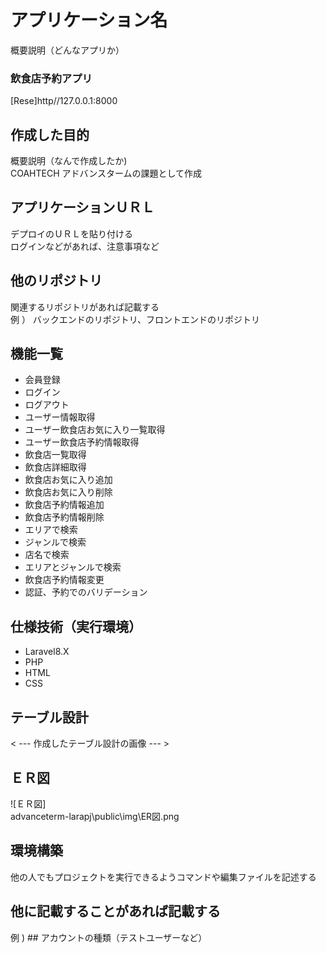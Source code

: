 # アプリケーション名  
概要説明（どんなアプリか）  
### 飲食店予約アプリ
[Rese]http//127.0.0.1:8000
  

## 作成した目的  
概要説明（なんで作成したか)  
COAHTECH アドバンスタームの課題として作成  
  

## アプリケーションＵＲＬ  
デプロイのＵＲＬを貼り付ける  
ログインなどがあれば、注意事項など  
  

## 他のリポジトリ  
関連するリポジトリがあれば記載する  
例 ） バックエンドのリポジトリ、フロントエンドのリポジトリ  
  
## 機能一覧  
  
- 会員登録  
- ログイン
- ログアウト    
- ユーザー情報取得  
- ユーザー飲食店お気に入り一覧取得  
- ユーザー飲食店予約情報取得  
- 飲食店一覧取得  
- 飲食店詳細取得  
- 飲食店お気に入り追加  
- 飲食店お気に入り削除  
- 飲食店予約情報追加  
- 飲食店予約情報削除  
- エリアで検索  
- ジャンルで検索  
- 店名で検索  
- エリアとジャンルで検索  
- 飲食店予約情報変更  
- 認証、予約でのバリデーション  
  
  
## 仕様技術（実行環境）  
- Laravel8.X  
- PHP  
- HTML  
- CSS  
  
## テーブル設計  
< --- 作成したテーブル設計の画像 --- >  
  
## ＥＲ図  
![ＥＲ図]  
advanceterm-larapj\public\img\ER図.png
  
## 環境構築  
他の人でもプロジェクトを実行できるようコマンドや編集ファイルを記述する
  
## 他に記載することがあれば記載する  
例 ) ## アカウントの種類（テストユーザーなど）  
  

